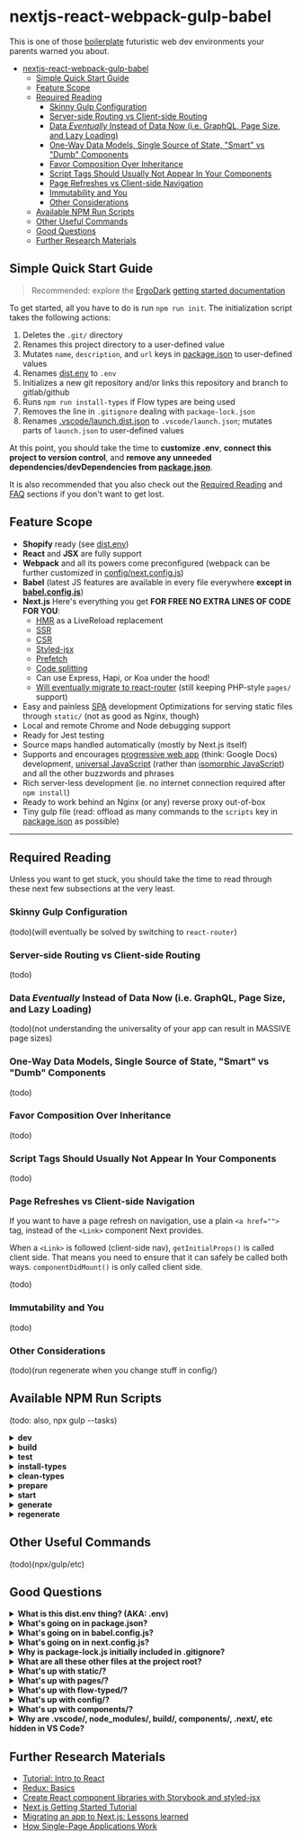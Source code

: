 # nextjs-react-webpack-gulp-babel

This is one of those [boilerplate](https://git.xunn.io/boilerplate) futuristic web dev environments your parents warned you about.

<!-- TOC -->

- [nextjs-react-webpack-gulp-babel](#nextjs-react-webpack-gulp-babel)
    - [Simple Quick Start Guide](#simple-quick-start-guide)
    - [Feature Scope](#feature-scope)
    - [Required Reading](#required-reading)
        - [Skinny Gulp Configuration](#skinny-gulp-configuration)
        - [Server-side Routing vs Client-side Routing](#server-side-routing-vs-client-side-routing)
        - [Data *Eventually* Instead of Data Now (i.e. GraphQL, Page Size, and Lazy Loading)](#data-eventually-instead-of-data-now-ie-graphql-page-size-and-lazy-loading)
        - [One-Way Data Models, Single Source of State, "Smart" vs "Dumb" Components](#one-way-data-models-single-source-of-state-smart-vs-dumb-components)
        - [Favor Composition Over Inheritance](#favor-composition-over-inheritance)
        - [Script Tags Should Usually Not Appear In Your Components](#script-tags-should-usually-not-appear-in-your-components)
        - [Page Refreshes vs Client-side Navigation](#page-refreshes-vs-client-side-navigation)
        - [Immutability and You](#immutability-and-you)
        - [Other Considerations](#other-considerations)
    - [Available NPM Run Scripts](#available-npm-run-scripts)
    - [Other Useful Commands](#other-useful-commands)
    - [Good Questions](#good-questions)
    - [Further Research Materials](#further-research-materials)

<!-- /TOC -->

## Simple Quick Start Guide

> Recommended: explore the [ErgoDark](https://ergodark.com) [getting started documentation](https://git.xunn.io/DarkTools/ergo-provision/wikis/home)

To get started, all you have to do is run `npm run init`. The initialization script takes the following actions:

1. Deletes the `.git/` directory
2. Renames this project directory to a user-defined value
3. Mutates `name`, `description`, and `url` keys in [package.json](package.json) to user-defined values
4. Renames [dist.env](dist.env) to `.env`
5. Initializes a new git repository and/or links this repository and branch to gitlab/github
6. Runs `npm run install-types` if Flow types are being used
7. Removes the line in `.gitignore` dealing with `package-lock.json`
8. Renames [.vscode/launch.dist.json](.vscode/launch.dist.json) to `.vscode/launch.json`; mutates parts of `launch.json` to user-defined values

At this point, you should take the time to **customize .env**, **connect this project to version control**, and **remove any unneeded dependencies/devDependencies from [package.json](package.json)**.

It is also recommended that you also check out the [Required Reading](#required-reading) and [FAQ](#further-research-materials) sections if you don't want to get lost.

## Feature Scope

* **Shopify** ready (see [dist.env](dist.env))
* **React** and **JSX** are fully support
* **Webpack** and all its powers come preconfigured (webpack can be further customized in [config/next.config.js](config/next.config.js))
* **Babel** (latest JS features are available in every file everywhere **except in [babel.config.js](babel.config.js)**)
* **Next.js** Here's everything you get **FOR FREE NO EXTRA LINES OF CODE FOR YOU**:
    * [HMR](https://www.youtube.com/watch?v=9mSJSXo1to4) as a LiveReload replacement
    * [SSR](https://hackernoon.com/next-js-react-server-side-rendering-done-right-f9700078a3b6)
    * [CSR](http://krasimirtsonev.com/blog/article/deep-dive-into-client-side-routing-navigo-pushstate-hash)
    * [Styled-jsx](https://github.com/zeit/styled-jsx)
    * [Prefetch](https://nextjs.org/docs/#prefetching-pages)
    * [Code splitting](https://zeit.co/blog/next#automatic-server-rendering-and-code-splitting)
    * Can use Express, Hapi, or Koa under the hood!
    * [Will eventually migrate to react-router](https://react-etc.net/entry/next-js-to-adopt-react-router) (still keeping PHP-style `pages/` support)
* Easy and painless [SPA](https://medium.com/@pshrmn/demystifying-single-page-applications-3068d0555d46) development
Optimizations for serving static files through `static/` (not as good as Nginx, though)
* Local and remote Chrome and Node debugging support
* Ready for Jest testing
* Source maps handled automatically (mostly by Next.js itself)
* Supports and encourages [progressive web app](https://en.wikipedia.org/wiki/Progressive_Web_Apps) (think: Google Docs) development, [universal JavaScript](https://cdb.reacttraining.com/universal-javascript-4761051b7ae9) (rather than [isomorphic JavaScript](https://medium.com/@ghengeveld/isomorphism-vs-universal-javascript-4b47fb481beb)) and all the other buzzwords and phrases
* Rich server-less development (ie. no internet connection required after `npm install`)
* Ready to work behind an Nginx (or any) reverse proxy out-of-box
* Tiny gulp file (read: offload as many commands to the `scripts` key in [package.json](package.json) as possible)

***

## Required Reading

Unless you want to get stuck, you should take the time to read through these next few subsections at the very least.

### Skinny Gulp Configuration

(todo)(will eventually be solved by switching to `react-router`)

### Server-side Routing vs Client-side Routing

(todo)

### Data *Eventually* Instead of Data Now (i.e. GraphQL, Page Size, and Lazy Loading)

(todo)(not understanding the universality of your app can result in MASSIVE page sizes)

### One-Way Data Models, Single Source of State, "Smart" vs "Dumb" Components

(todo)

### Favor Composition Over Inheritance

(todo)

### Script Tags Should Usually Not Appear In Your Components

(todo)

### Page Refreshes vs Client-side Navigation

If you want to have a page refresh on navigation, use a plain `<a href="">` tag, instead of the `<Link>` component Next provides.

When a `<Link>` is followed (client-side nav), `getInitialProps()` is called client side. That means you need to ensure that it can safely be called both ways. `componentDidMount()` is only called client side.

(todo)

### Immutability and You

(todo)

### Other Considerations

(todo)(run regenerate when you change stuff in config/)

## Available NPM Run Scripts

(todo: also, npx gulp --tasks)

<details>
    <summary><strong>dev</strong></summary>

(todo)
</details>

<details>
    <summary><strong>build</strong></summary>

(todo)
</details>

<details>
    <summary><strong>test</strong></summary>

(todo)
</details>

<details>
    <summary><strong>install-types</strong></summary>

(todo)
</details>

<details>
    <summary><strong>clean-types</strong></summary>

(todo)
</details>

<details>
    <summary><strong>prepare</strong></summary>

(todo)
</details>

<details>
    <summary><strong>start</strong></summary>

(todo)
</details>

<details>
    <summary><strong>generate</strong></summary>

(todo)
</details>

<details>
    <summary><strong>regenerate</strong></summary>

Any changes to [gulpfile.js](config/gulpfile.js) or
[next.config.js](config/next.config.js) *must* be made in the `config/`
directory and *must* be accompanied by regeneration of the root configuration
files. To trigger this, use the following command:

```bash
npm run regenerate
```
</details>

## Other Useful Commands

(todo)(npx/gulp/etc)

## Good Questions

<details>
    <summary><strong>What is this dist.env thing? (AKA: .env)</strong></summary>

(todo) [dist.env](dist.env)
</details>

<details>
    <summary><strong>What's going on in package.json?</strong></summary>

(todo) [package.json](package.json)
</details>

<details>
    <summary><strong>What's going on in babel.config.js?</strong></summary>

(todo) [babel.config.js](babel.config.js)
</details>

<details>
    <summary><strong>What's going on in next.config.js?</strong></summary>

(todo) [next.config.js](next.config.js)
</details>

<details>
    <summary><strong>Why is package-lock.js initially included in .gitignore?</strong></summary>

While incorrect and illegal for npm packages that are going to be published,
including [package-lock.js](package-lock.js) in your new project's repository
isn't initially useful thanks to semver semantics. To remove it and other boilerplate stuff, run `npm run init`.
</details>

<details>
    <summary><strong>What are all these other files at the project root?</strong></summary>

(todo)
</details>

<details>
    <summary><strong>What's up with static/?</strong></summary>

(todo)
</details>

<details>
    <summary><strong>What's up with pages/?</strong></summary>

(todo)
</details>

<details>
    <summary><strong>What's up with flow-typed/?</strong></summary>

(todo)
</details>

<details>
    <summary><strong>What's up with config/?</strong></summary>

(todo)
</details>

<details>
    <summary><strong>What's up with components/?</strong></summary>

(todo)
</details>

<details>
    <summary><strong>Why are .vscode/, node_modules/, build/, components/, .next/, etc hidden in VS Code?</strong></summary>

Because of the workplace scope rules defined in
[.vscode/settings.json](.vscode/settings.json). You can customize them to your
heart's content. Specifically, the `files.exclude` key.
</details>

## Further Research Materials

* [Tutorial: Intro to React](https://reactjs.org/tutorial/tutorial.html)
* [Redux: Basics](https://redux.js.org/basics)
* [Create React component libraries with Storybook and styled-jsx](https://medium.com/@efreyreg/create-react-component-libraries-with-storybook-and-styled-jsx-8999f423f06b)
* [Next.js Getting Started Tutorial](https://nextjs.org/learn/)
* [Migrating an app to Next.js: Lessons learned](https://medium.com/@jamischarles/lessons-learned-with-next-js-change-title-6423b2f2ab8d)
* [How Single-Page Applications Work](https://medium.com/@pshrmn/demystifying-single-page-applications-3068d0555d46)
